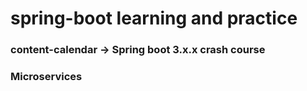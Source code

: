 # spring-boot learning and practice

### content-calendar -> Spring boot 3.x.x crash course

### Microservices

